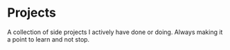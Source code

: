 # Projects

A collection of side projects I actively have done or doing. Always making it a point to learn and not stop.
